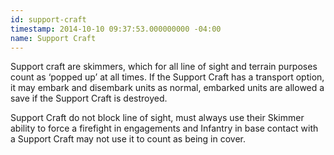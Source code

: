 ```yaml
---
id: support-craft
timestamp: 2014-10-10 09:37:53.000000000 -04:00
name: Support Craft
---
```

<p>Support craft are skimmers, which for all line of sight and terrain purposes count as &lsquo;popped up&rsquo; at all times. If the Support Craft has a transport option, it may embark and disembark units as normal, embarked units are allowed a save if the Support Craft is destroyed.</p>

<p>Support Craft do not block line of sight, must always use their Skimmer ability to force a firefight in engagements and Infantry in base contact with a Support Craft may not use it to count as being in cover.</p>